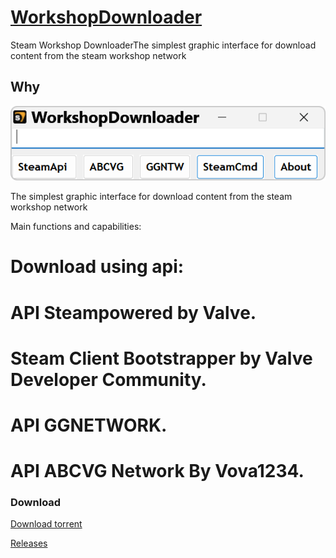 # [WorkshopDownloader](https://alexandr1235.github.io/WorkshopDownloader/)
Steam Workshop DownloaderThe simplest graphic interface for download content from the steam workshop network

## Why

![WorkshopDownloader](https://github.com/Alexandr1235/WorkshopDownloader/blob/main/LOG.JPG)
  
The simplest graphic interface for download content from the steam workshop network
  
  Main functions and capabilities:

  # Download using api:
  # API Steampowered by Valve.
  # Steam Client Bootstrapper by Valve Developer Community.
  # API GGNETWORK.
  # API  ABCVG Network By Vova1234.
  
### Download

[Download torrent](https://github.com/Alexandr1235/WorkshopDownloader/blob/master/WorkshopDownloader.torrent)

[Releases](https://github.com/Alexandr1235/WorkshopDownloader/releases)
